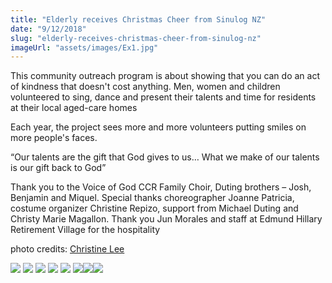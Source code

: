 ```yaml
---
title: "Elderly receives Christmas Cheer from Sinulog NZ"
date: "9/12/2018"
slug: "elderly-receives-christmas-cheer-from-sinulog-nz"
imageUrl: "assets/images/Ex1.jpg"
---
```


This community outreach program is about showing that you can do an act of kindness that doesn't cost anything. Men, women and children volunteered to sing, dance and present their talents and time for residents at their local aged-care homes

Each year, the project sees more and more volunteers putting smiles on more people's faces.

“Our talents are the gift that God gives to us… What we make of our talents is our gift back to God”

Thank you to the Voice of God CCR Family Choir, Duting brothers – Josh, Benjamin and Miquel. Special thanks choreographer Joanne Patricia, costume organizer Christine Repizo, support from Michael Duting and Christy Marie Magallon. Thank you Jun Morales and staff at Edmund Hillary Retirement Village for the hospitality

photo credits: [Christine Lee](https://www.facebook.com/christine.lee.92317121?fref=gs&__tn__=%2CdK-R-R-R&eid=ARBjhAnkn9ZTomLIJXJvkts4Ba4gc0boy4WipLEHs5iNiui983V03RBqzche3zSsI39zWc2GaR9Ho30f&dti=107102169405229&hc_location=group)

![](https://i0.wp.com/santonino-nz.org/wp-content/uploads/2018/12/Ex1.jpg?resize=620%2C349) ![](https://i0.wp.com/santonino-nz.org/wp-content/uploads/2018/12/Ex2.jpg?resize=620%2C349) ![](https://i0.wp.com/santonino-nz.org/wp-content/uploads/2018/12/Ex3.jpg?resize=620%2C464) ![](https://i0.wp.com/santonino-nz.org/wp-content/uploads/2018/12/Ex4.jpg?resize=620%2C464) ![](https://i0.wp.com/santonino-nz.org/wp-content/uploads/2018/12/Ex5.jpg?resize=620%2C348) ![](https://i0.wp.com/santonino-nz.org/wp-content/uploads/2018/12/Ex6.jpg?resize=620%2C465)![](https://i0.wp.com/santonino-nz.org/wp-content/uploads/2018/12/47680410_2196695787021439_1648996931738796032_n.jpg?resize=620%2C465)![](https://i0.wp.com/santonino-nz.org/wp-content/uploads/2018/12/48194160_2196695947021423_4604582816829669376_n.jpg?resize=620%2C465)